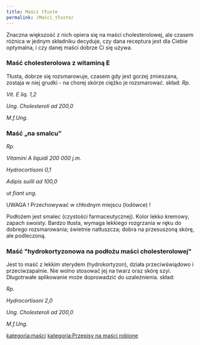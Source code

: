 ```yaml
---
title: Maści tłuste
permalink: /Maści_tłuste/
---
```


Znaczna większość z nich opiera się na maści cholesterolowej, ale czasem różnica w jednym składniku decyduje, czy dana receptura jest dla Ciebie optymalna, i czy danej maści dobrze Ci się używa.

### Maść cholesterolowa z witaminą E

Tłusta, dobrze się rozsmarowuje, czasem gdy jest gorzej zmieszana, zostaja w niej grudki - na chorej skórze ciężko je rozsmarować. skład: *Rp.*

*Vit. E liq. 1,2*

*Ung. Cholesteroli ad 200,0*

*M.f.Ung.*

### Maść „na smalcu”

*Rp.*

*Vitamini A liquidi 200 000 j.m.*

*Hydrocortisoni 0,1*

*Adipis suilli ad 100,0*

*ut fiant ung.*

UWAGA ! Przechowywać w chłodnym miejscu (lodówce) !

Podłożem jest smalec (czystości farmaceutycznej). Kolor lekko kremowy, zapach swoisty. Bardzo tłusta, wymaga lekkiego rozgrzania w ręku do dobrego rozsmarowania; świetnie natłuszcza; dobra na przesuszoną skórę, ale podleczoną.

### Maść "hydrokortyzonowa na podłożu maści cholesterolowej"

Jest to maść z lekkim sterydem (hydrokortyzon), działa przeciwświądowo i przeciwzapalnie. Nie wolno stosować jej na twarz oraz skórę szyi. Długotrwałe aplikowanie może doprowadzić do uzależnienia. skład:

*Rp.*

*Hydrocortisoni 2,0*

*Ung. Cholesteroli ad 200,0*

*M.f.Ung.*

[kategoria:maści](/atopedia/kategoria:maści "wikilink") [kategoria:Przepisy na maści robione](/atopedia/kategoria:Przepisy_na_maści_robione "wikilink")